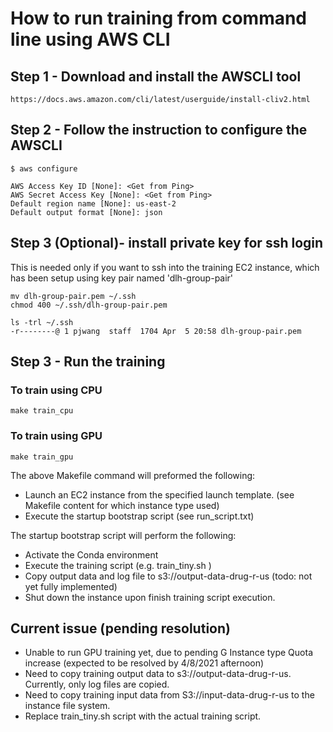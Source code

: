# How to run training from command line using AWS CLI

## Step 1 - Download and install the AWSCLI tool
```
https://docs.aws.amazon.com/cli/latest/userguide/install-cliv2.html
```

## Step 2 - Follow the instruction to configure the AWSCLI
```
$ aws configure

AWS Access Key ID [None]: <Get from Ping>
AWS Secret Access Key [None]: <Get from Ping>
Default region name [None]: us-east-2
Default output format [None]: json
```

## Step 3 (Optional)- install private key for ssh login
This is needed only if you want to ssh into the training EC2 instance, which has been setup using key pair named 'dlh-group-pair'

```
mv dlh-group-pair.pem ~/.ssh
chmod 400 ~/.ssh/dlh-group-pair.pem

ls -trl ~/.ssh
-r--------@ 1 pjwang  staff  1704 Apr  5 20:58 dlh-group-pair.pem
```

## Step 3 - Run the training
### To train using CPU
```
make train_cpu
```
### To train using GPU
```
make train_gpu
```

The above Makefile command will preformed the following:

- Launch an EC2 instance from the specified launch template. (see Makefile content for which instance type used)
- Execute the startup bootstrap script (see run_script.txt)

The startup bootstrap script will perform the following:

- Activate the Conda environment
- Execute the training script (e.g. train_tiny.sh )
- Copy output data and log file to s3://output-data-drug-r-us (todo: not yet fully implemented)
- Shut down the instance upon finish training script execution.

## Current issue (pending resolution)

- Unable to run GPU training yet, due to pending G Instance type Quota increase (expected to be resolved by 4/8/2021 afternoon)
- Need to copy training output data to s3://output-data-drug-r-us. Currently, only log files are copied.
- Need to copy training input data from S3://input-data-drug-r-us to the instance file system.
- Replace train_tiny.sh script with the actual training script.
